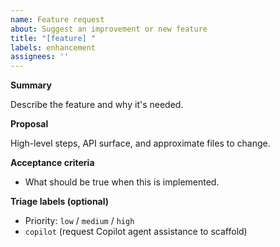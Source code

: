 ```yaml
---
name: Feature request
about: Suggest an improvement or new feature
title: "[feature] "
labels: enhancement
assignees: ''
---
```


**Summary**

Describe the feature and why it's needed.

**Proposal**

High-level steps, API surface, and approximate files to change.

**Acceptance criteria**
- What should be true when this is implemented.

**Triage labels (optional)**
- Priority: `low` / `medium` / `high`
- `copilot` (request Copilot agent assistance to scaffold)
